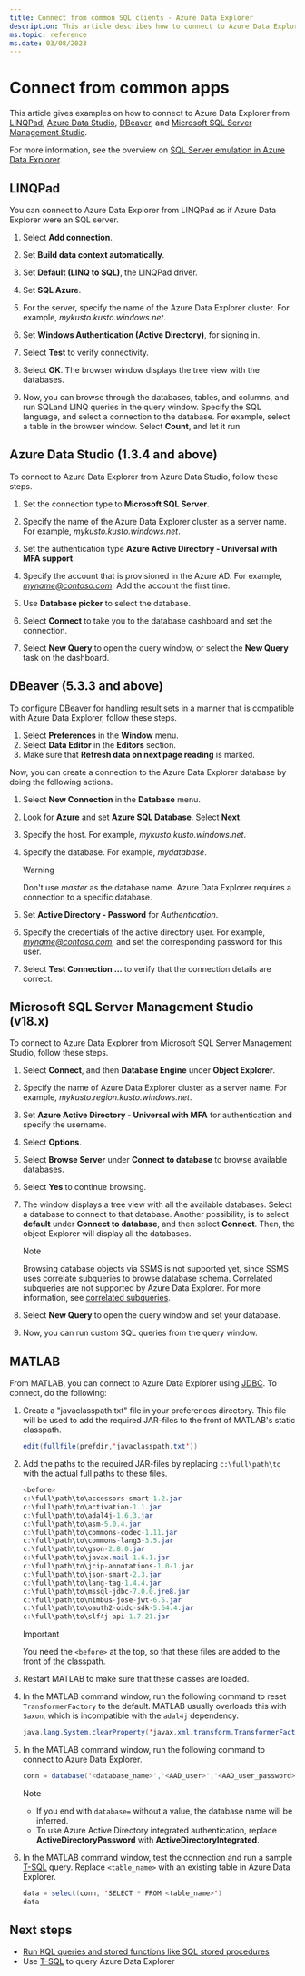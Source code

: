 ```yaml
---
title: Connect from common SQL clients - Azure Data Explorer
description: This article describes how to connect to Azure Data Explorer with SQL Server emulation from various clients in Azure Data Explorer.
ms.topic: reference
ms.date: 03/08/2023
---
```


# Connect from common apps

This article gives examples on how to connect to Azure Data Explorer from [LINQPad](#linqpad), [Azure Data Studio](#azure-data-studio-134-and-above), [DBeaver](#dbeaver-533-and-above), and [Microsoft SQL Server Management Studio](#microsoft-sql-server-management-studio-v18x).

For more information, see the overview on [SQL Server emulation in Azure Data Explorer](sql-server-emulation-overview.md).

## LINQPad

You can connect to Azure Data Explorer from LINQPad as if Azure Data Explorer were an SQL server.

1. Select **Add connection**.

1. Set **Build data context automatically**.

1. Set **Default (LINQ to SQL)**, the LINQPad driver.

1. Set **SQL Azure**.

1. For the server, specify the name of the Azure Data Explorer cluster. For example, *mykusto.kusto.windows.net*.

1. Set **Windows Authentication (Active Directory)**, for signing in.

1. Select **Test** to verify connectivity.

1. Select **OK**. The browser window displays the tree view with the databases.

1. Now, you can browse through the databases, tables, and columns, and run SQLand LINQ queries in the query window. Specify the SQL language, and select a connection to the database. For example, select a table in the browser window. Select **Count**, and let it run.

## Azure Data Studio (1.3.4 and above)

To connect to Azure Data Explorer from Azure Data Studio, follow these steps.

1. Set the connection type to **Microsoft SQL Server**.

1. Specify the name of the Azure Data Explorer cluster as a server name. For example, *mykusto.kusto.windows.net*.

1. Set the authentication type **Azure Active Directory - Universal with MFA support**.

1. Specify the account that is provisioned in the Azure AD. For example, *myname@contoso.com*. Add the account the first time.

1. Use **Database picker** to select the database.

1. Select **Connect** to take you to the database dashboard and set the connection.

1. Select **New Query** to open the query window, or select the **New Query** task on the dashboard.

## DBeaver (5.3.3 and above)

To configure DBeaver for handling result sets in a manner that is compatible with Azure Data Explorer, follow these steps.

1. Select **Preferences** in the **Window** menu.
1. Select **Data Editor** in the **Editors** section.
1. Make sure that **Refresh data on next page reading** is marked.

Now, you can create a connection to the Azure Data Explorer database by doing the following actions.

1. Select **New Connection** in the **Database** menu.

1. Look for **Azure** and set **Azure SQL Database**. Select **Next**.

1. Specify the host. For example, *mykusto.kusto.windows.net*.

1. Specify the database. For example, *mydatabase*.

   > [!WARNING]
   > Don't use *master* as the database name. Azure Data Explorer requires a connection to a specific database.

1. Set **Active Directory - Password** for *Authentication*.

1. Specify the credentials of the active directory user. For example, *myname@contoso.com*, and set the corresponding password for this user.

1. Select **Test Connection …** to verify that the connection details are correct.

## Microsoft SQL Server Management Studio (v18.x)

To connect to Azure Data Explorer from Microsoft SQL Server Management Studio, follow these steps.

1. Select **Connect**, and then **Database Engine** under **Object Explorer**.

1. Specify the name of Azure Data Explorer cluster as a server name. For example, *mykusto.region.kusto.windows.net*.

1. Set **Azure Active Directory - Universal with MFA** for authentication and specify the username.

1. Select **Options**.

1. Select **Browse Server** under **Connect to database** to browse available databases.

1. Select **Yes** to continue browsing.

1. The window displays a tree view with all the available databases. Select a database to connect to that database. Another possibility, is to select **default** under **Connect to database**, and then select **Connect**. Then, the object Explorer will display all the databases.

   > [!NOTE]
   > Browsing database objects via SSMS is not supported yet, since SSMS uses correlate subqueries to browse database schema.
   > Correlated subqueries are not supported by Azure Data Explorer. For more information, see [correlated subqueries](./kusto/api/tds/sqlknownissues.md#correlated-sub-queries).

1. Select **New Query** to open the query window and set your database.

1. Now, you can run custom SQL queries from the query window.

## MATLAB

From MATLAB, you can connect to Azure Data Explorer using [JDBC](connect-jdbc.md). To connect, do the following:

1. Create a "javaclasspath.txt" file in your preferences directory. This file will be used to add the required JAR-files to the front of MATLAB's static classpath.

   ```java
   edit(fullfile(prefdir,'javaclasspath.txt'))
   ```

1. Add the paths to the required JAR-files by replacing `c:\full\path\to` with the actual full paths to these files.

   ```java
   <before>
   c:\full\path\to\accessors-smart-1.2.jar
   c:\full\path\to\activation-1.1.jar
   c:\full\path\to\adal4j-1.6.3.jar
   c:\full\path\to\asm-5.0.4.jar
   c:\full\path\to\commons-codec-1.11.jar
   c:\full\path\to\commons-lang3-3.5.jar
   c:\full\path\to\gson-2.8.0.jar
   c:\full\path\to\javax.mail-1.6.1.jar
   c:\full\path\to\jcip-annotations-1.0-1.jar
   c:\full\path\to\json-smart-2.3.jar
   c:\full\path\to\lang-tag-1.4.4.jar
   c:\full\path\to\mssql-jdbc-7.0.0.jre8.jar
   c:\full\path\to\nimbus-jose-jwt-6.5.jar
   c:\full\path\to\oauth2-oidc-sdk-5.64.4.jar
   c:\full\path\to\slf4j-api-1.7.21.jar
   ```

   > [!IMPORTANT]
   > You need the `<before>` at the top, so that these files are added to the front of the classpath.

1. Restart MATLAB to make sure that these classes are loaded.

1. In the MATLAB command window, run the following command to reset `TransformerFactory` to the default. MATLAB usually overloads this with `Saxon`, which is incompatible with the `adal4j` dependency.

   ```java
   java.lang.System.clearProperty('javax.xml.transform.TransformerFactory')
   ```

1. In the MATLAB command window, run the following command to connect to Azure Data Explorer.

   ```java
   conn = database('<database_name>','<AAD_user>','<AAD_user_password>','com.microsoft.sqlserver.jdbc.SQLServerDriver' ['jdbc:sqlserver://<cluster_name.region>.kusto.windows.net:1433;encrypt=true;trustServerCertificate=false;hostNameInCertificate=*.kusto.windows.net;loginTimeout=30;authentication=ActiveDirectoryPassword;database='])
   ```

   > [!NOTE]
   >
   > * If you end with `database=` without a value, the database name will be inferred.
   > * To use Azure Active Directory integrated authentication, replace **ActiveDirectoryPassword** with **ActiveDirectoryIntegrated**.

1. In the MATLAB command window, test the connection and run a sample [T-SQL](kusto/api/tds/t-sql.md) query. Replace `<table_name>` with an existing table in Azure Data Explorer.

   ```java
   data = select(conn, 'SELECT * FROM <table_name>')
   data
   ```

## Next steps

* [Run KQL queries and stored functions like SQL stored procedures](query-sql-server-emulation.md)
* Use [T-SQL](t-sql.md) to query Azure Data Explorer
